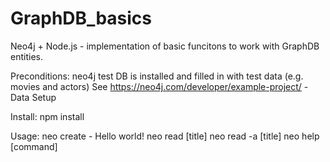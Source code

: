 # GraphDB_basics
Neo4j + Node.js - implementation of basic funcitons to work with GraphDB entities.

Preconditions:
neo4j test DB is installed and filled in with test data (e.g. movies and actors)
See https://neo4j.com/developer/example-project/ - Data Setup

Install:
npm install

Usage:
neo create - Hello world!
neo read [title]
neo read -a [title]
neo help [command]
